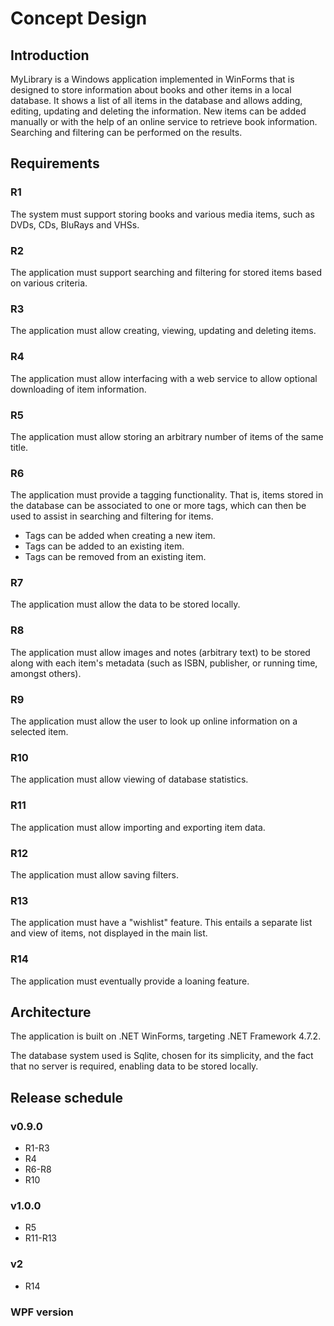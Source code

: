 # Concept Design

## Introduction
MyLibrary is a Windows application implemented in WinForms that is designed to store information about books and other items in a local database. It shows a list of all items in the database and allows adding, editing, updating and deleting the information. New items can be added manually or with the help of an online service to retrieve book information. Searching and filtering can be performed on the results.

## Requirements
### R1
The system must support storing books and various media items, such as DVDs, CDs, BluRays and VHSs.

### R2
The application must support searching and filtering for stored items based on various criteria.

### R3
The application must allow creating, viewing, updating and deleting items.

### R4
The application must allow interfacing with a web service to allow optional downloading of item information.

### R5
The application must allow storing an arbitrary number of items of the same title.

### R6
The application must provide a tagging functionality. That is, items stored in the database can be associated to one or more tags, which can then be used to assist in searching and filtering for items.
- Tags can be added when creating a new item.
- Tags can be added to an existing item.
- Tags can be removed from an existing item.

### R7
The application must allow the data to be stored locally.

### R8
The application must allow images and notes (arbitrary text) to be stored along with each item's metadata (such as ISBN, publisher, or running time, amongst others).

### R9
The application must allow the user to look up online information on a selected item.

### R10
The application must allow viewing of database statistics.

### R11
The application must allow importing and exporting item data.

### R12
The application must allow saving filters.

### R13
The application must have a "wishlist" feature. This entails a separate list and view of items, not displayed in the main list.

### R14
The application must eventually provide a loaning feature.

## Architecture
The application is built on .NET WinForms, targeting .NET Framework 4.7.2. 

The database system used is Sqlite, chosen for its simplicity, and the fact that no server is required, enabling data to be stored locally.

## Release schedule
### v0.9.0
- R1-R3
- R4
- R6-R8
- R10

### v1.0.0
- R5
- R11-R13

### v2
- R14

### WPF version
